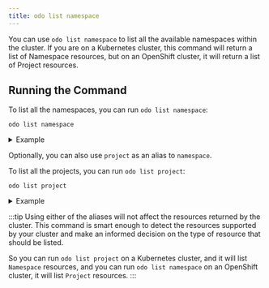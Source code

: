 ```yaml
---
title: odo list namespace
---
```


You can use `odo list namespace` to list all the available namespaces within the cluster. 
If you are on a Kubernetes cluster, this command will return a list of Namespace resources, but on an OpenShift cluster, 
it will return a list of Project resources.

## Running the Command

To list all the namespaces, you can run `odo list namespace`:
```console
odo list namespace
```

<details>
<summary>Example</summary>

```console
$ odo list namespace
ACTIVE     NAME
*          default
           kube-node-lease
           kube-public
           kube-system
           mynamespace
           myproject
           olm
           operators
```
</details>


Optionally, you can also use `project` as an alias to `namespace`.

To list all the projects, you can run `odo list project`:
```console
odo list project
```
<details>
<summary>Example</summary>

 ```console
 $ odo list project
 ACTIVE     NAME
*          default
           kube-node-lease
           kube-public
           kube-system
           mynamespace
           myproject
           olm
           operators
```
</details>


:::tip
Using either of the aliases will not affect the resources returned by the cluster. This command is smart enough to detect the resources supported by your cluster and make an informed decision on the type of resource that should be listed.

So you can run `odo list project` on a Kubernetes cluster, and it will list `Namespace` resources, and you can run `odo list namespace` on an OpenShift cluster, it will list `Project` resources.
:::
